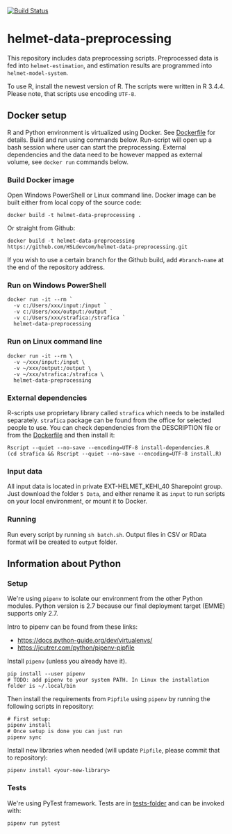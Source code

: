 [![Build Status](https://travis-ci.org/HSLdevcom/helmet-data-preprocessing.svg?branch=master)](https://travis-ci.org/HSLdevcom/helmet-data-preprocessing)  

# helmet-data-preprocessing

This repository includes data preprocessing scripts. Preprocessed data is fed
into `helmet-estimation`, and estimation results are programmed into
`helmet-model-system`.

To use R, install the newest version of R. The scripts were written in R 3.4.4.
Please note, that scripts use encoding `UTF-8`.

## Docker setup

R and Python environment is virtualized using Docker. See
[Dockerfile](Dockerfile) for details. Build and run using commands below.
Run-script will open up a bash session where user can start the preprocessing.
External dependencies and the data need to be however mapped as external volume,
see `docker run` commands below.

### Build Docker image

Open Windows PowerShell or Linux command line. Docker image can be built either
from local copy of the source code:

```
docker build -t helmet-data-preprocessing .
```

Or straight from Github:

```
docker build -t helmet-data-preprocessing https://github.com/HSLdevcom/helmet-data-preprocessing.git
```

If you wish to use a certain branch for the Github build, add `#branch-name` at
the end of the repository address.

### Run on Windows PowerShell

```
docker run -it --rm `
  -v c:/Users/xxx/input:/input `
  -v c:/Users/xxx/output:/output `
  -v c:/Users/xxx/strafica:/strafica `
  helmet-data-preprocessing
```

### Run on Linux command line

```
docker run -it --rm \
  -v ~/xxx/input:/input \
  -v ~/xxx/output:/output \
  -v ~/xxx/strafica:/strafica \
  helmet-data-preprocessing
```

### External dependencies

R-scripts use proprietary library called `strafica` which needs to be installed
separately. `strafica` package can be found from the office for selected people
to use. You can check dependencies from the DESCRIPTION file or from the
[Dockerfile](Dockerfile) and then install it:

```
Rscript --quiet --no-save --encoding=UTF-8 install-dependencies.R
(cd strafica && Rscript --quiet --no-save --encoding=UTF-8 install.R)
```

### Input data

All input data is located in private EXT-HELMET_KEHI_40 Sharepoint group. Just
download the folder `5 Data`, and either rename it as `input` to run scripts on
your local environment, or mount it to Docker.

### Running

Run every script by running `sh batch.sh`. Output files in CSV or RData format
will be created to `output` folder.

## Information about Python

### Setup

We're using `pipenv` to isolate our environment from the other Python modules.
Python version is 2.7 because our final deployment target (EMME) supports only
2.7.

Intro to pipenv can be found from these links:
- https://docs.python-guide.org/dev/virtualenvs/
- https://jcutrer.com/python/pipenv-pipfile

Install `pipenv` (unless you already have it).   

```   
pip install --user pipenv
# TODO: add pipenv to your system PATH. In Linux the installation folder is ~/.local/bin
```

Then install the requirements from `Pipfile` using `pipenv` by running the
following scripts in repository:  

```   
# First setup:
pipenv install
# Once setup is done you can just run
pipenv sync
```

Install new libraries when needed (will update `Pipfile`, please commit that to
repository):

```   
pipenv install <your-new-library>
```

### Tests

We're using PyTest framework. Tests are in [tests-folder](tests) and can be
invoked with:

```   
pipenv run pytest
```
